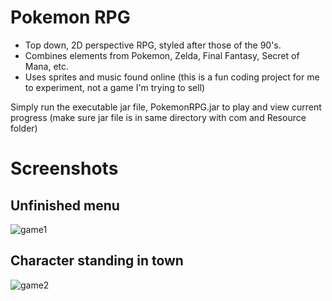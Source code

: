 # Pokemon RPG

 - Top down, 2D perspective RPG, styled after those of the 90's.  
 - Combines elements from Pokemon, Zelda, Final Fantasy, Secret of Mana, etc.
 - Uses sprites and music found online (this is a fun coding project for me to experiment, not a game I'm trying to sell)

Simply run the executable jar file, PokemonRPG.jar to play and view current progress (make sure jar file is in same directory with com and Resource folder)

# Screenshots
## Unfinished menu
![game1](https://github.com/skybo053/PokemonRPG/assets/17620393/69c5d3a2-8696-4e63-9272-1ca1f1e490a7)

## Character standing in town
![game2](https://github.com/skybo053/PokemonRPG/assets/17620393/571def9f-3f9f-48bc-9fa9-7e3c3af8d177)
